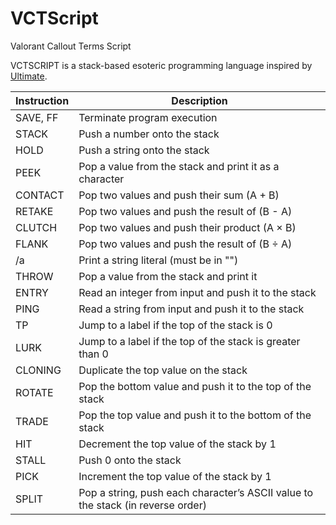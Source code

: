 # VCTScript
Valorant Callout Terms Script

VCTSCRIPT is a stack-based esoteric programming language inspired by [Ultimate](https://github.com/dgriff24/ultimate).

| Instruction | Description |
|-------------|-------------|
| SAVE, FF | Terminate program execution |
| STACK | Push a number onto the stack |
| HOLD | Push a string onto the stack |
| PEEK | Pop a value from the stack and print it as a character |
| CONTACT | Pop two values and push their sum (A + B) |
| RETAKE | Pop two values and push the result of (B - A) |
| CLUTCH | Pop two values and push their product (A × B) |
| FLANK | Pop two values and push the result of (B ÷ A) |
| /a | Print a string literal (must be in "") |
| THROW | Pop a value from the stack and print it |
| ENTRY | Read an integer from input and push it to the stack |
| PING | Read a string from input and push it to the stack |
| TP | Jump to a label if the top of the stack is 0 |
| LURK | Jump to a label if the top of the stack is greater than 0 |
| CLONING | Duplicate the top value on the stack |
| ROTATE | Pop the bottom value and push it to the top of the stack |
| TRADE | Pop the top value and push it to the bottom of the stack |
| HIT | Decrement the top value of the stack by 1 |
| STALL | Push 0 onto the stack |
| PICK | Increment the top value of the stack by 1 |
| SPLIT | Pop a string, push each character’s ASCII value to the stack (in reverse order) |